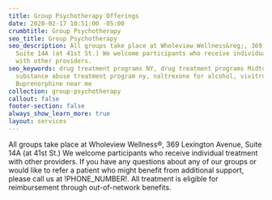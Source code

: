 ```yaml
---
title: Group Psychotherapy Offerings
date: 2020-02-17 10:51:00 -05:00
crumbtitle: Group Psychotherapy
seo_title: Group Psychotherapy
seo_description: All groups take place at Wholeview Wellness&reg;, 369 Lexington Avenue,
  Suite 14A (at 41st St.) We welcome participants who receive individual treatment
  with other providers.
seo_keywords: drug treatment programs NY, drug treatment programs Midtown Manhattan,
  substance abuse treatment program ny, naltrexone for alcohol, vivitrol shot, Suboxone,
  Buprenorphine near me
collection: group-psychotherapy
callout: false
footer-section: false
always_show_learn_more: true
layout: services
---
```


All groups take place at Wholeview Wellness&reg;, 369 Lexington Avenue, Suite 14A (at 41st St.)  We welcome participants who receive individual treatment with other providers.  If you have any questions about any of our groups or would like to refer a patient who might benefit from additional support, please call us at !PHONE_NUMBER!.  All treatment is eligible for reimbursement through out-of-network benefits.

